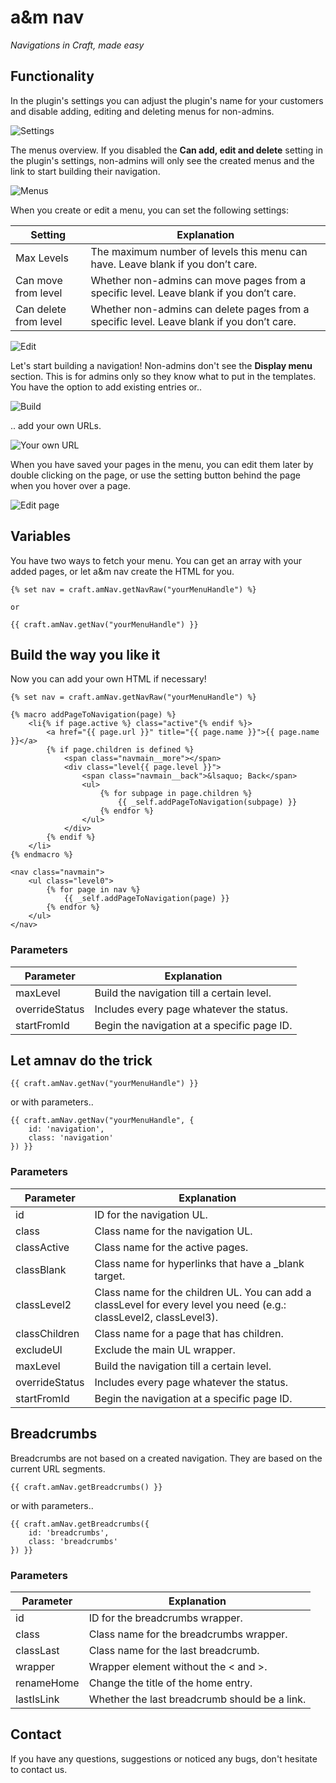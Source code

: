 # a&m nav

_Navigations in Craft, made easy_

## Functionality

In the plugin's settings you can adjust the plugin's name for your customers and disable adding, editing and deleting menus for non-admins.

![Settings](https://raw.githubusercontent.com/am-impact/am-impact.github.io/master/img/readme/amnav/settings.jpg "Settings")

The menus overview.
If you disabled the **Can add, edit and delete** setting in the plugin's settings, non-admins will only see the created menus and the link to start building their navigation.

![Menus](https://raw.githubusercontent.com/am-impact/am-impact.github.io/master/img/readme/amnav/menus.jpg "Menus")

When you create or edit a menu, you can set the following settings:

| Setting | Explanation |
| --------- | ----------- |
| Max Levels | The maximum number of levels this menu can have. Leave blank if you don’t care. |
| Can move from level | Whether non-admins can move pages from a specific level. Leave blank if you don’t care. |
| Can delete from level | Whether non-admins can delete pages from a specific level. Leave blank if you don’t care. |

![Edit](https://raw.githubusercontent.com/am-impact/am-impact.github.io/master/img/readme/amnav/edit.jpg "Edit")

Let's start building a navigation!
Non-admins don't see the **Display menu** section. This is for admins only so they know what to put in the templates.
You have the option to add existing entries or..

![Build](https://raw.githubusercontent.com/am-impact/am-impact.github.io/master/img/readme/amnav/build.jpg "Build")

.. add your own URLs.

![Your own URL](https://raw.githubusercontent.com/am-impact/am-impact.github.io/master/img/readme/amnav/own-url.jpg "Your own URL")

When you have saved your pages in the menu, you can edit them later by double clicking on the page, or use the setting button behind the page when you hover over a page.

![Edit page](https://raw.githubusercontent.com/am-impact/am-impact.github.io/master/img/readme/amnav/edit-page.jpg "Edit page")

## Variables

You have two ways to fetch your menu. You can get an array with your added pages, or let a&m nav create the HTML for you.

```
{% set nav = craft.amNav.getNavRaw("yourMenuHandle") %}

or

{{ craft.amNav.getNav("yourMenuHandle") }}
```

## Build the way you like it

Now you can add your own HTML if necessary!

```
{% set nav = craft.amNav.getNavRaw("yourMenuHandle") %}

{% macro addPageToNavigation(page) %}
    <li{% if page.active %} class="active"{% endif %}>
        <a href="{{ page.url }}" title="{{ page.name }}">{{ page.name }}</a>
        {% if page.children is defined %}
            <span class="navmain__more"></span>
            <div class="level{{ page.level }}">
                <span class="navmain__back">&lsaquo; Back</span>
                <ul>
                    {% for subpage in page.children %}
                        {{ _self.addPageToNavigation(subpage) }}
                    {% endfor %}
                </ul>
            </div>
        {% endif %}
    </li>
{% endmacro %}

<nav class="navmain">
    <ul class="level0">
        {% for page in nav %}
            {{ _self.addPageToNavigation(page) }}
        {% endfor %}
    </ul>
</nav>
```

### Parameters

| Parameter | Explanation |
| --------- | ----------- |
| maxLevel | Build the navigation till a certain level. |
| overrideStatus | Includes every page whatever the status. |
| startFromId | Begin the navigation at a specific page ID. |

## Let amnav do the trick

```
{{ craft.amNav.getNav("yourMenuHandle") }}
```

or with parameters..

```
{{ craft.amNav.getNav("yourMenuHandle", {
    id: 'navigation',
    class: 'navigation'
}) }}
```

### Parameters

| Parameter | Explanation |
| --------- | ----------- |
| id | ID for the navigation UL. |
| class | Class name for the navigation UL. |
| classActive | Class name for the active pages. |
| classBlank | Class name for hyperlinks that have a _blank target. |
| classLevel2 | Class name for the children UL. You can add a classLevel for every level you need (e.g.: classLevel2, classLevel3). |
| classChildren | Class name for a page that has children. |
| excludeUl | Exclude the main UL wrapper. |
| maxLevel | Build the navigation till a certain level. |
| overrideStatus | Includes every page whatever the status. |
| startFromId | Begin the navigation at a specific page ID. |

## Breadcrumbs

Breadcrumbs are not based on a created navigation. They are based on the current URL segments.

```
{{ craft.amNav.getBreadcrumbs() }}
```

or with parameters..

```
{{ craft.amNav.getBreadcrumbs({
    id: 'breadcrumbs',
    class: 'breadcrumbs'
}) }}
```

### Parameters

| Parameter | Explanation |
| --------- | ----------- |
| id | ID for the breadcrumbs wrapper. |
| class | Class name for the breadcrumbs wrapper. |
| classLast | Class name for the last breadcrumb. |
| wrapper | Wrapper element without the < and >. |
| renameHome | Change the title of the home entry. |
| lastIsLink | Whether the last breadcrumb should be a link. |

## Contact

If you have any questions, suggestions or noticed any bugs, don't hesitate to contact us.